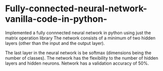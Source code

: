 # Fully-connected-neural-network-vanilla-code-in-python-

Implemented a fully connnected neural network in python using just the matrix operation library
The network consists of a minimum of two hidden layers (other than the input and the output
layer).

The last layer in the neural network is be softmax (dimensions being the number of classes).
The network has the flexibility to the number of hidden layers and hidden neurons.
Network has a validation accuracy of 50%.
